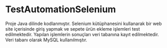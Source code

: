 # TestAutomationSelenium

Proje Java dilinde kodlanmıştır. Selenium kütüphanesini kullanarak bir web site içerisinde giriş yapmak ve sepete ürün ekleme işlemleri test edilmektedir. Yapılan işlemlerin sonuçları veri tabanına kayıt edilmektedir. Veri tabanı olarak MySQL kullanılmıştır.
